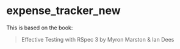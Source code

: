 # expense_tracker_new
This is based on the book:

>Effective Testing with RSpec 3 by Myron Marston & Ian Dees
